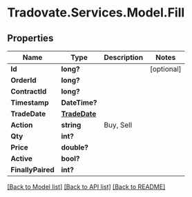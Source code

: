 # Tradovate.Services.Model.Fill
## Properties

Name | Type | Description | Notes
------------ | ------------- | ------------- | -------------
**Id** | **long?** |  | [optional] 
**OrderId** | **long?** |  | 
**ContractId** | **long?** |  | 
**Timestamp** | **DateTime?** |  | 
**TradeDate** | [**TradeDate**](TradeDate.md) |  | 
**Action** | **string** | Buy, Sell | 
**Qty** | **int?** |  | 
**Price** | **double?** |  | 
**Active** | **bool?** |  | 
**FinallyPaired** | **int?** |  | 

[[Back to Model list]](../README.md#documentation-for-models) [[Back to API list]](../README.md#documentation-for-api-endpoints) [[Back to README]](../README.md)

